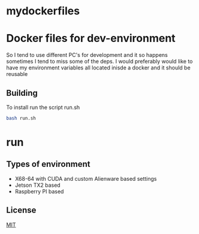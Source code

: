 # mydockerfiles

# Docker files for dev-environment

So I tend to use different PC's for development and it so happens sometimes I tend to miss some of the deps.
I would preferably would like to have my environment variables all located inisde a docker and it should be reusable 

## Building

To install run the script run.sh

```bash
bash run.sh
```
# run 



## Types of environment

- X68-64 with CUDA and custom Alienware based settings
- Jetson TX2 based
- Raspberry PI based



## License
[MIT](https://choosealicense.com/licenses/mit/)
